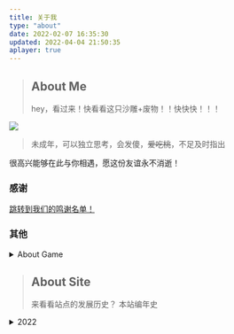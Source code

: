 ```yaml
---
title: 关于我
type: "about"
date: 2022-02-07 16:35:30
updated: 2022-04-04 21:50:35
aplayer: true
---
```


> ## About Me
>hey，看过来！快看看这只沙雕+废物！！快快快！！！
>

<div class="text-center">
  <div class="site-author-avatar">
    <img src="https://q1.qlogo.cn/g?b=qq&nk=2271225249&s=640">
  </div>
</div>

> 未成年，可以独立思考，会发傻，~~爱吃桃~~，不足及时指出


很高兴能够在此与你相遇，愿这份友谊永不消逝！

### 感谢

[跳转到我们的鸣谢名单！](../thanks/)


### 其他

<details>

<summary>About Game</summary>

### 明日方舟

997437387

月霜夕#4422

### 我的世界Minecraft
 
Java: TARS_TNXG
BE: tian xiang zax6

### 少女前线

1516432

TARS天翔

### 崩坏3

260574680

天翔

### 原神

142617967

天翔TNXG


</details>



> ## About Site
>来看看站点的发展历史？
>本站编年史
<details>

<summary>2022</summary>

### 2022-3-26
初次部署Wexagonal <a class="heimu" little="HPP的升级版就是HPP+">(hexoplusplus plus)</a>

### 2022-3-25
购买域名<a href="https://prts.top">prts.top</a>，作为<a href="https://arknights.asia">arknights.asia</a>域名到期后的新域名

续费域名<a href="https://www.loyunet.cn">loyunet.cn</a>

决定日后前端域名为<a href="https://www.loyunet.cn">loyunet.cn</a>后端域名为<a href="https://prts.top">prts.top</a>

### 2022-1-29
新增友链朋友圈

### 2022-1-16
博客支持ServiceWorker及适配HexoPlusPlus

### 2022-1-15
静态博客部署

### 2021-8
天翔开始学习易语言和php

<summary>2021</summary>

### 2021-8
天翔开始学习易语言和php

### 2021-5-9
注册域名<a href="https://arknights.asia">arknights.asia</a>

MurlAPI更名为Arknights.Asia

### 2021-5-9
注册域名<a href="https://www.loyunet.cn">loyunet.cn</a>

洛圄网络主域名更换

<summary>2020</summary>

期间大大小小发生了一些事情，比如CoolQ的消逝

MisakaNetwork.ML改组，建立LoYuNetwork，购买域名<a href="https://loyunet.xyz">loyunet.xyz</a>

MurlAPI初步建立

~~有点记不太清了~~

<summary>2019</summary>

### 2019-8-12
发现了wordpress，并搭建了我第一个博客

### 2019-7-21
抱着尝试的态度，我搭建起了我的第一个动态网站，程序嘛，程序是discuz，对没错，我的第一个动态网站是论坛(doge)

### 2019-6-27
在机缘巧合下，我注册了我的第一个域名<a href="http://misakanetwork.ml">misakanetwork.ml</a>，这将我带入了web的世界中来。不过那时候还是对着百度写一些简单的网页
</details>